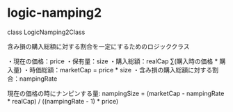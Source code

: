 # logic-namping2

class LogicNamping2Class

含み損の購入総額に対する割合を一定にするためのロジッククラス

・現在の価格：price
・保有量：size
・購入総額：realCap ∑(購入時の価格 * 購入量)
・時価総額：marketCap = price * size
・含み損の購入総額に対する割合：nampingRate

現在の価格の時にナンピンする量: nampingSize = (marketCap - nampingRate * realCap) / ((nampingRate - 1) * price)
